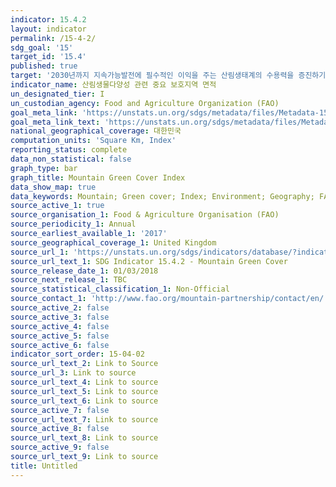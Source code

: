 ```yaml
---
indicator: 15.4.2
layout: indicator
permalink: /15-4-2/
sdg_goal: '15'
target_id: '15.4'
published: true
target: '2030년까지 지속가능발전에 필수적인 이익을 주는 산림생태계의 수용력을 증진하기 위해, 생물다양성을 포함한 산림 생태계 보존을 보장'
indicator_name: 산림생물다양성 관련 중요 보호지역 면적
un_designated_tier: I
un_custodian_agency: Food and Agriculture Organization (FAO)
goal_meta_link: 'https://unstats.un.org/sdgs/metadata/files/Metadata-15-04-02.pdf'
goal_meta_link_text: 'https://unstats.un.org/sdgs/metadata/files/Metadata-15-04-02.pdf'
national_geographical_coverage: 대한민국
computation_units: 'Square Km, Index'
reporting_status: complete
data_non_statistical: false
graph_type: bar
graph_title: Mountain Green Cover Index
data_show_map: true
data_keywords: Mountain; Green cover; Index; Environment; Geography; FAO
source_active_1: true
source_organisation_1: Food & Agriculture Organisation (FAO)
source_periodicity_1: Annual
source_earliest_available_1: '2017'
source_geographical_coverage_1: United Kingdom
source_url_1: 'https://unstats.un.org/sdgs/indicators/database/?indicator=15.4.2'
source_url_text_1: SDG Indicator 15.4.2 - Mountain Green Cover
source_release_date_1: 01/03/2018
source_next_release_1: TBC
source_statistical_classification_1: Non-Official
source_contact_1: 'http://www.fao.org/mountain-partnership/contact/en/'
source_active_2: false
source_active_3: false
source_active_4: false
source_active_5: false
source_active_6: false
indicator_sort_order: 15-04-02
source_url_text_2: Link to Source
source_url_3: Link to source
source_url_text_4: Link to source
source_url_text_5: Link to source
source_url_text_6: Link to source
source_active_7: false
source_url_text_7: Link to source
source_active_8: false
source_url_text_8: Link to source
source_active_9: false
source_url_text_9: Link to source
title: Untitled
---
```

